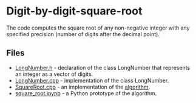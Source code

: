 # Digit-by-digit-square-root
The code computes the square root of any non-negative integer with any specified precision (number of digits after the decimal point).
## Files
 - [LongNumber.h](LongNumber.h) - declaration of the class LongNumber that represents an integer as a vector of digits.
 - [LongNumber.cpp](LongNumber.cpp) - implementation of the class LongNumber.
- [SquareRoot.cpp](SquareRoot.cpp) - an implementation of the [algorithm](https://en.wikipedia.org/wiki/Methods_of_computing_square_roots#Digit-by-digit_calculation).
- [square_root.ipynb](square_root.ipynb) - a Python prototype of the algorithm.

